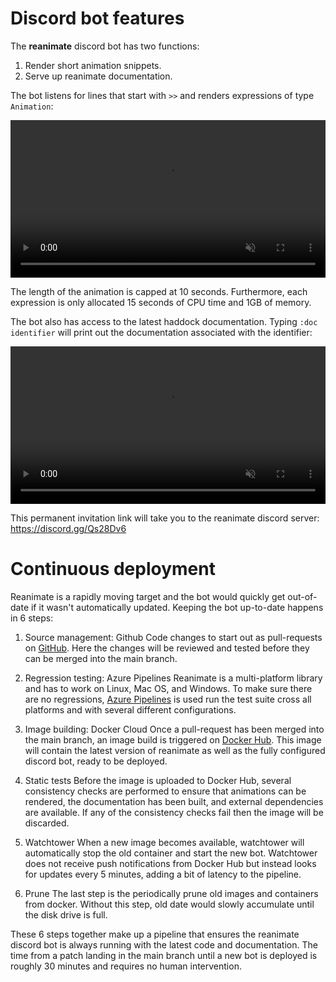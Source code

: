 # Discord bot features

The **reanimate** discord bot has two functions:

 1. Render short animation snippets.
 2. Serve up reanimate documentation.

The bot listens for lines that start with `>>` and renders expressions of
type `Animation`:

<video style="width:100%; max-width: 640px" muted autoplay loop>
  <source src="https://i.imgur.com/o45cT8r.mp4">
</video>

The length of the animation is capped at 10 seconds. Furthermore, each expression
is only allocated 15 seconds of CPU time and 1GB of memory.

The bot also has access to the latest haddock documentation. Typing `:doc identifier`
will print out the documentation associated with the identifier:

<video style="width:100%; max-width: 640px" muted autoplay loop>
  <source src="https://i.imgur.com/poeC7S4.mp4">
</video>

This permanent invitation link will take you to the reanimate discord server:
<https://discord.gg/Qs28Dv6>

# Continuous deployment

Reanimate is a rapidly moving target and the bot would quickly get out-of-date
if it wasn't automatically updated. Keeping the bot up-to-date happens in 6 steps:

1. Source management: Github
Code changes to start out as pull-requests on [GitHub](https://github.com/reanimate/reanimate/pulls). Here the changes will be reviewed and tested before they can be merged into the main branch.

2. Regression testing: Azure Pipelines
Reanimate is a multi-platform library and has to work on Linux, Mac OS, and Windows. To make sure there are no regressions, [Azure Pipelines](https://dev.azure.com/lemmih0612/reanimate/_build?definitionId=2&_a=summary) is used run the test suite cross all platforms and with several different configurations.

3. Image building: Docker Cloud
Once a pull-request has been merged into the main branch, an image build is triggered on [Docker Hub](https://hub.docker.com/repository/docker/reanimate/discord-bot). This image will contain the latest version of reanimate as well as the fully configured discord bot, ready to be deployed.

4. Static tests
Before the image is uploaded to Docker Hub, several consistency checks are performed to ensure that animations can be rendered, the documentation has been built, and external dependencies are available. If any of the consistency checks fail then the image will be discarded.

5. Watchtower
When a new image becomes available, watchtower will automatically stop the old container and start the new bot. Watchtower does not receive push notifications from Docker Hub but instead looks for updates every 5 minutes, adding a bit of latency to the pipeline.

6. Prune
The last step is the periodically prune old images and containers from docker. Without this step, old date would slowly accumulate until the disk drive is full.

These 6 steps together make up a pipeline that ensures the reanimate discord bot is always running with the latest code and documentation. The time from a patch landing in the main branch until a new bot is deployed is roughly 30 minutes and requires no human intervention.
